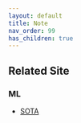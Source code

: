 ```yaml
---
layout: default
title: Note
nav_order: 99
has_children: true
---
```



## Related Site

### ML

* [SOTA](https://paperswithcode.com/)

